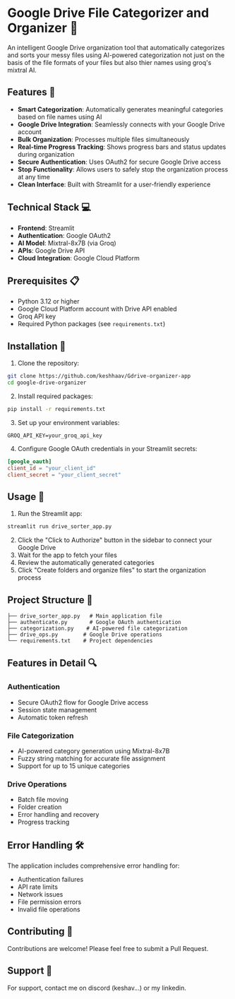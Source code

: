 # Google Drive File Categorizer and Organizer 📁

An intelligent Google Drive organization tool that automatically categorizes and sorts your messy files using AI-powered categorization not just on the basis of the file formats of your files but also thier names using groq's mixtral AI.

## Features 🚀

- **Smart Categorization**: Automatically generates meaningful categories based on file names using AI
- **Google Drive Integration**: Seamlessly connects with your Google Drive account
- **Bulk Organization**: Processes multiple files simultaneously
- **Real-time Progress Tracking**: Shows progress bars and status updates during organization
- **Secure Authentication**: Uses OAuth2 for secure Google Drive access
- **Stop Functionality**: Allows users to safely stop the organization process at any time
- **Clean Interface**: Built with Streamlit for a user-friendly experience

## Technical Stack 💻

- **Frontend**: Streamlit
- **Authentication**: Google OAuth2
- **AI Model**: Mixtral-8x7B (via Groq)
- **APIs**: Google Drive API
- **Cloud Integration**: Google Cloud Platform

## Prerequisites 📋

- Python 3.12 or higher
- Google Cloud Platform account with Drive API enabled
- Groq API key
- Required Python packages (see `requirements.txt`)

## Installation 🔧

1. Clone the repository:
```bash
git clone https://github.com/keshhaav/Gdrive-organizer-app
cd google-drive-organizer
```

2. Install required packages:
```bash
pip install -r requirements.txt
```

3. Set up your environment variables:
```
GROQ_API_KEY=your_groq_api_key
```

4. Configure Google OAuth credentials in your Streamlit secrets:
```toml
[google_oauth]
client_id = "your_client_id"
client_secret = "your_client_secret"
```

## Usage 🎯

1. Run the Streamlit app:
```bash
streamlit run drive_sorter_app.py
```

2. Click the "Click to Authorize" button in the sidebar to connect your Google Drive
3. Wait for the app to fetch your files
4. Review the automatically generated categories
5. Click "Create folders and organize files" to start the organization process

## Project Structure 📂

```
├── drive_sorter_app.py   # Main application file
├── authenticate.py       # Google OAuth authentication
├── categorization.py    # AI-powered file categorization
├── drive_ops.py        # Google Drive operations
└── requirements.txt    # Project dependencies
```

## Features in Detail 🔍

### Authentication
- Secure OAuth2 flow for Google Drive access
- Session state management
- Automatic token refresh

### File Categorization
- AI-powered category generation using Mixtral-8x7B
- Fuzzy string matching for accurate file assignment
- Support for up to 15 unique categories

### Drive Operations
- Batch file moving
- Folder creation
- Error handling and recovery
- Progress tracking

## Error Handling 🛠️

The application includes comprehensive error handling for:
- Authentication failures
- API rate limits
- Network issues
- File permission errors
- Invalid file operations

## Contributing 🤝

Contributions are welcome! Please feel free to submit a Pull Request.


## Support 💬

For support, contact me on discord (keshav._._.) or my linkedin.
